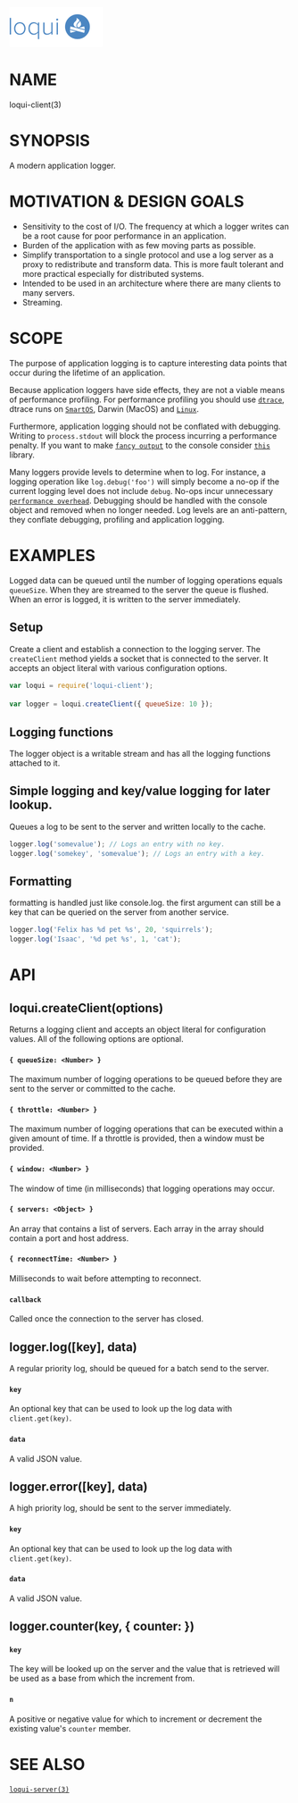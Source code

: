 
![Loqui](/loqui.png)

# NAME
loqui-client(3)

# SYNOPSIS
A modern application logger.

# MOTIVATION & DESIGN GOALS

 - Sensitivity to the cost of I/O. The frequency at which a logger writes can 
 be a root cause for poor performance in an application.
 - Burden of the application with as few moving parts as possible.
 - Simplify transportation to a single protocol and use a log server as a proxy
 to redistribute and transform data. This is more fault tolerant and more 
 practical especially for distributed systems.
 - Intended to be used in an architecture where there are many clients to many 
 servers.
 - Streaming.

# SCOPE
The purpose of application logging is to capture interesting data points that 
occur during the lifetime of an application.

Because application loggers have side effects, they are not a viable means of
performance profiling. For performance profiling you should use [`dtrace`][1],
dtrace runs on [`SmartOS`][2], Darwin (MacOS) and [`Linux`][3].

Furthermore, application logging should not be conflated with debugging. Writing
to `process.stdout` will block the process incurring a performance penalty. If 
you want to make [`fancy output`][4] to the console consider [`this`][5] library.

Many loggers provide levels to determine when to log. For instance, a logging 
operation like `log.debug('foo')` will simply become a no-op if the current 
logging level does not include `debug`. No-ops incur unnecessary 
[`performance overhead`][6]. Debugging should be handled with the console object
and removed when no longer needed. Log levels are an anti-pattern, they conflate
debugging, profiling and application logging.

# EXAMPLES
Logged data can be queued until the number of logging operations equals
`queueSize`. When they are streamed to the server the queue is flushed.
When an error is logged, it is written to the server immediately.

## Setup
Create a client and establish a connection to the logging server. The
`createClient` method yields a socket that is connected to the server.
It accepts an object literal with various configuration options.

```js
var loqui = require('loqui-client');

var logger = loqui.createClient({ queueSize: 10 });
```

## Logging functions
The logger object is a writable stream and has all the logging functions
attached to it.

## Simple logging and key/value logging for later lookup.
Queues a log to be sent to the server and written locally to the cache.

```js
logger.log('somevalue'); // Logs an entry with no key.
logger.log('somekey', 'somevalue'); // Logs an entry with a key.
```

## Formatting
formatting is handled just like console.log. the first argument can still be a 
key that can be queried on the server from another service.

```js
logger.log('Felix has %d pet %s', 20, 'squirrels');
logger.log('Isaac', '%d pet %s', 1, 'cat');
```

# API

## loqui.createClient(options)
Returns a logging client and accepts an object literal for configuration values. 
All of the following options are optional.

#### `{ queueSize: <Number> }`
The maximum number of logging operations to be queued before they are sent to 
the server or committed to the cache.

#### `{ throttle: <Number> }`
The maximum number of logging operations that can be executed within a given 
amount of time. If a throttle is provided, then a window must be provided.

#### `{ window: <Number> }`
The window of time (in milliseconds) that logging operations may occur.

#### `{ servers: <Object> }`
An array that contains a list of  servers. Each array in the array should 
contain a port and host address.

#### `{ reconnectTime: <Number> }`
Milliseconds to wait before attempting to reconnect.

#### `callback`
Called once the connection to the server has closed.

## logger.log([key], data)
A regular priority log, should be queued for a batch send to the server.

#### `key`
An optional key that can be used to look up the log data with `client.get(key)`.

#### `data`
A valid JSON value.

## logger.error([key], data)
A high priority log, should be sent to the server immediately.

#### `key`
An optional key that can be used to look up the log data with `client.get(key)`.

#### `data`
A valid JSON value.

## logger.counter(key, { counter: <n> })

#### `key`
The key will be looked up on the server and the value that is retrieved will
be used as a base from which the increment from.

#### `n`
A positive or negative value for which to increment or decrement the existing 
value's `counter` member.

# SEE ALSO
[`loqui-server(3)`][0]

[0]:https://github.com/dowjones/loqui-server
[1]:http://dtrace.org/blogs/about/
[2]:http://smartos.org/
[3]:https://github.com/dtrace4linux/linux
[4]:http://www.linfo.org/rule_of_silence.html
[5]:https://github.com/isaacs/npmlog
[6]:http://jsperf.com/nooplogging
